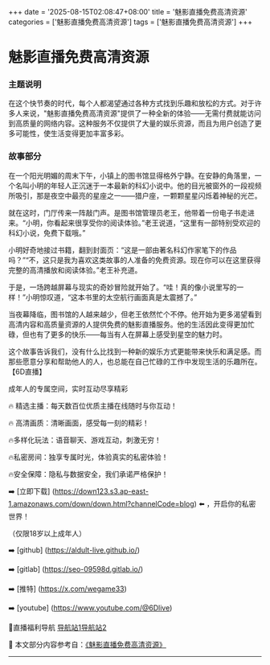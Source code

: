 +++
date = '2025-08-15T02:08:47+08:00'
title = '魅影直播免费高清资源'
categories = ['魅影直播免费高清资源']
tags = ['魅影直播免费高清资源']
+++

# 魅影直播免费高清资源

### 主题说明

在这个快节奏的时代，每个人都渴望通过各种方式找到乐趣和放松的方式。对于许多人来说，"魅影直播免费高清资源"提供了一种全新的体验——无需付费就能访问到高质量的网络内容。这种服务不仅提供了大量的娱乐资源，而且为用户创造了更多可能性，使生活变得更加丰富多彩。

### 故事部分

在一个阳光明媚的周末下午，小镇上的图书馆显得格外宁静。在安静的角落里，一个名叫小明的年轻人正沉迷于一本最新的科幻小说中。他的目光被窗外的一段视频所吸引，那是夜空中最亮的星座之一——猎户座，一颗颗星星闪烁着神秘的光芒。

就在这时，门厅传来一阵敲门声。是图书馆管理员老王，他带着一份电子书走进来。“小明，你看起来很享受你的阅读体验。”老王说道，“这里有一部特别受欢迎的科幻小说，免费下载哦。”

小明好奇地接过书籍，翻到封面页：“这是一部由著名科幻作家笔下的作品吗？”“不，这只是我为喜欢这类故事的人准备的免费资源。现在你可以在这里获得完整的高清播放和阅读体验。”老王补充道。

于是，一场跨越屏幕与现实的奇妙冒险就开始了。“哇！真的像小说里写的一样！”小明惊叹道，“这本书里的太空航行画面真是太震撼了。”

当夜幕降临，图书馆的人越来越少，但老王依然忙个不停。他开始为更多渴望看到高清内容和高质量资源的人提供免费的魅影直播服务。他的生活因此变得更加忙碌，但也有了更多的快乐——每当有人在屏幕上感受到星空的魅力时。

这个故事告诉我们，没有什么比找到一种新的娱乐方式更能带来快乐和满足感。而那些愿意分享和帮助他人的人，也总能在自己忙碌的工作中发现生活的乐趣所在。
【6D直播】

 成年人的专属空间，实时互动尽享精彩

🔥 精选主播：每天数百位优质主播在线随时与你互动！

🔥 高清画质：清晰画面，感受每一刻的精彩！

🔥多样化玩法：语音聊天、游戏互动，刺激无穷！

🔥私密房间：独享专属时光，体验真实的私密体验！

🔥安全保障：隐私与数据安全，我们承诺严格保护！

➡️ [立即下载] (https://down123.s3.ap-east-1.amazonaws.com/down/down.html?channelCode=blog) ⬅️ ，开启你的私密世界！

 （仅限18岁以上成年人）

➡️ [github] (https://aldult-live.github.io/)

➡️ [gitlab] (https://seo-09598d.gitlab.io/)

➡️ [推特] (https://x.com/wegame33)

➡️ [youtube] (https://www.youtube.com/@6Dlive)

🔞直播福利导航   [导航站1](https://webstack-86085a.gitlab.io/)[导航站2](https://onlygit123-2.github.io/)

📘 本文部分内容参考自：[《魅影直播免费高清资源》](https://webstack-hugo-5.pages.dev/)

---
